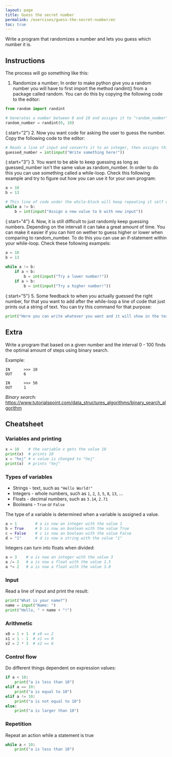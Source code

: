 ```yaml
---
layout: page
title: Guess the secret number
permalink: /exercises/guess-the-secret-number/en
toc: true
---
```


Write a program that randomizes a number and lets you guess which number it is.

## Instructions

The process will go something like this:

1. Randomize a number; In order to make python give you a random number you will have to first import the method randint() from a package called random. You can do this by copying the following code to the editor:

 ```python
 from random import randint

 # Generates a number between 0 and 10 and assigns it to "random_number". "Random_number" will be the variable you will be using, a mystery number.
 random_number = randint(0, 10)
```


{:start="2"}
 2. Now you want code for asking the user to guess the number. Copy the following code to the editor:

```python
# Reads a line of input and converts it to an integer, then assigns this number to "guessed_number".
guessed_number = int(input("Write something here!"))
```

{:start="3"}
 3. You want to be able to keep guessing as long as guessed_number isn't the same value as random_number. In order to do this you can use        something called a while-loop. Check this following example and try to figure out how you can use it for your own program:

```python
a = 10
b = 13

# This line of code under the while-block will keep repeating it self untill the condition is no longer fullfilled. Since 10 is not 13 the code will repeat itself.
while a != b:
    b = int(input("Assign a new value to b with new input"))
```

{:start="4"}
 4. Now, it is still difficult to just randomly keep guessing numbers. Depending on the intervall it can take a great amount of time. You can make it easier if you can hint on wether to guess higher or lower when comparing to random_number. To do this you can use an if-statement within your while-loop. Check these following exampels:
 
```python
a = 10
b = 13
 
while a != b:
    if a < b:
        b = int(input("Try a lower number!"))
    if a > b:
        b = int(input("Try a higher number!"))
```
 
{:start="5"}
 5. Some feedback to when you actually guessed the right number, for that you want to add after the while-loop a line of code that just prints out a string of text. You can try this command for that purpose:
 
```python
print("Here you can write whatever you want and it will show in the terminal!")
```
  
## Extra

Write a program that based on a given number and the interval 0 - 100 finds the optimal amount of steps using binary search. 

Example:

```
IN      >>> 10
OUT     6

IN      >>> 50
OUT     1
```

*Binary search:*
https://www.tutorialspoint.com/data_structures_algorithms/binary_search_algorithm



## Cheatsheet

### Variables and printing

```python
x = 10    # the variable x gets the value 10
print(x)  # prints 10
x = "hej" # x value is changed to "hej"
print(x)  # prints "hej"
```

### Types of variables

 - Strings - text, such as `"Hello World!"`
 - Integers - whole numbers, such as `1`, `2`, `3`, `5`, `8`, `13`, ...
 - Floats - decimal numbers, such as `3.14`, `2.71`
 - Booleans - `True` or `False`

The type of a variable is determined when a variable is assigned a value.

```python
a = 1        # a is now an integer with the value 1
b = True     # b is now an boolean with the value True
c = False    # c is now an boolean with the value False
d = "1"      # d is now a string with the value "1"
```

Integers can turn into floats when divided:

```python
a = 3    # a is now an integer with the value 3
a /= 2   # a is now a float with the value 1.5
a *= 2   # a is now a float with the value 3.0
```

### Input

Read a line of input and print the result:

```python
print("What is your name?")
name = input("Name: ")
print("Hello, " + name + "!")
```

### Arithmetic

```python
x0 = 1 + 1  # x0 == 2
x1 = 1 - 1  # x1 == 0
x2 = 2 * 3  # x2 == 6
```

### Control flow

Do different things dependent on expression values:

```python
if a < 10:
    print("a is less than 10")
elif a == 10:
    print("a is equal to 10")
elif a != 10:
    print("a is not equal to 10")
else:
    print("a is larger than 10")
```


### Repetition

Repeat an action while a statement is true

```python
while a < 10:
    print("a is less than 10")
```



